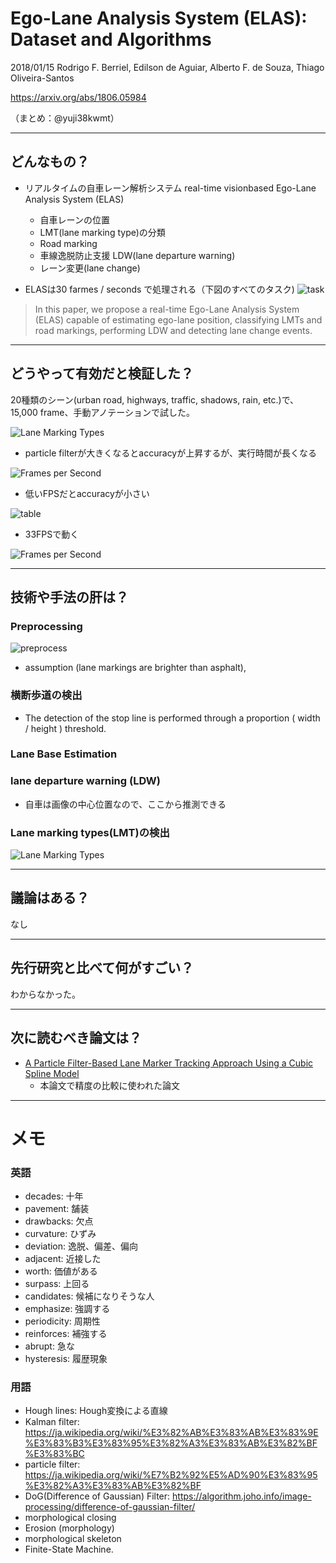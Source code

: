 Ego-Lane Analysis System (ELAS): Dataset and Algorithms
===

2018/01/15 Rodrigo F. Berriel, Edilson de Aguiar, Alberto F. de Souza, Thiago Oliveira-Santos

https://arxiv.org/abs/1806.05984

（まとめ：@yuji38kwmt）

---

## どんなもの？

* リアルタイムの自車レーン解析システム real-time visionbased Ego-Lane Analysis System (ELAS)
    * 自車レーンの位置
    * LMT(lane marking type)の分類
    * Road marking
    * 車線逸脱防止支援 LDW(lane departure warning)
    * レーン変更(lane  change)


* ELASは30 farmes / seconds で処理される（下図のすべてのタスク)
![task](yuji38kwmt/task.PNG)

>In this paper, we propose a real-time Ego-Lane Analysis System (ELAS) capable of estimating ego-lane position, classifying LMTs and road
markings, performing LDW and detecting lane change events.


---

## どうやって有効だと検証した？
20種類のシーン(urban road, highways, traffic, shadows, rain, etc.)で、15,000 frame、手動アノテーションで試した。

![Lane Marking Types](yuji38kwmt/error.PNG)
* particle filterが大きくなるとaccuracyが上昇するが、実行時間が長くなる


![Frames per Second](yuji38kwmt/fps.png)
* 低いFPSだとaccuracyが小さい

![table](yuji38kwmt/table.PNG)
* 33FPSで動く

![Frames per Second](yuji38kwmt/result.PNG)


---

## 技術や手法の肝は？
### Preprocessing
![preprocess](yuji38kwmt/preprocess.PNG)

* assumption (lane markings are brighter than asphalt),

### 横断歩道の検出
* The detection of the stop line is performed through a
proportion ( width / height ) threshold. 

### Lane Base Estimation
### lane departure warning (LDW)
* 自車は画像の中心位置なので、ここから推測できる

### Lane marking types(LMT)の検出
![Lane Marking Types](yuji38kwmt/lane-marking-types.PNG)



---


## 議論はある？
なし


---

## 先行研究と比べて何がすごい？
わからなかった。


---

## 次に読むべき論文は？
* [A Particle Filter-Based Lane Marker Tracking Approach Using a Cubic Spline Model](https://ieeexplore.ieee.org/document/7314558)
    * 本論文で精度の比較に使われた論文






-------
# メモ

### 英語
* decades: 十年
* pavement: 舗装
* drawbacks: 欠点
* curvature: ひずみ
* deviation: 逸脱、偏差、偏向
* adjacent: 近接した
* worth: 価値がある
* surpass: 上回る
* candidates: 候補になりそうな人
* emphasize: 強調する
* periodicity: 周期性
* reinforces: 補強する
* abrupt: 急な
* hysteresis: 履歴現象

### 用語
* Hough lines: Hough変換による直線
* Kalman filter: https://ja.wikipedia.org/wiki/%E3%82%AB%E3%83%AB%E3%83%9E%E3%83%B3%E3%83%95%E3%82%A3%E3%83%AB%E3%82%BF%E3%83%BC
* particle filter: https://ja.wikipedia.org/wiki/%E7%B2%92%E5%AD%90%E3%83%95%E3%82%A3%E3%83%AB%E3%82%BF
* DoG(Difference of Gaussian) Filter: https://algorithm.joho.info/image-processing/difference-of-gaussian-filter/
* morphological closing
* Erosion (morphology)
* morphological skeleton 
* Finite-State Machine.

